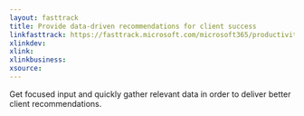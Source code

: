 ```yaml
---
layout: fasttrack
title: Provide data-driven recommendations for client success
linkfasttrack: https://fasttrack.microsoft.com/microsoft365/productivitylibrary/Provide-datadriven-recommendations-for-client-success 
xlinkdev: 
xlink: 
xlinkbusiness: 
xsource: 
---
```

Get focused input and quickly gather relevant data in order to deliver better client recommendations.